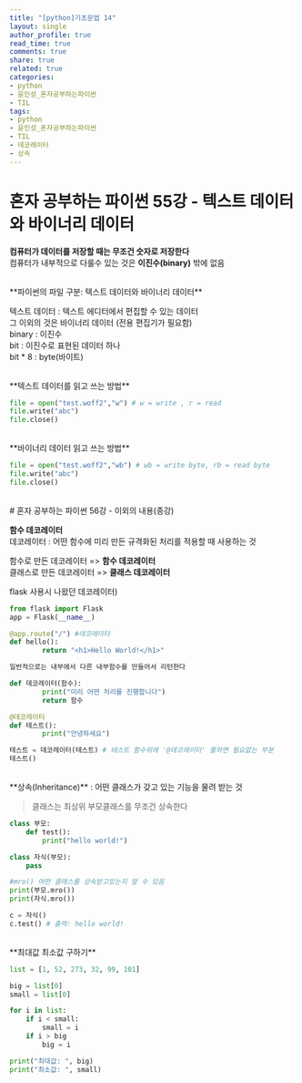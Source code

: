 ```yaml
---
title: "[python]기초문법 14"
layout: single
author_profile: true
read_time: true
comments: true
share: true
related: true
categories:
- python
- 윤인성_혼자공부하는파이썬
- TIL
tags:
- python
- 윤인성_혼자공부하는파이썬
- TIL
- 데코레이터
- 상속
---
```


# 혼자 공부하는 파이썬 55강 - 텍스트 데이터와 바이너리 데이터
**컴퓨터가 데이터를 저장할 때는 무조건 숫자로 저장한다**   
    컴퓨터가 내부적으로 다룰수 있는 것은 **이진수(binary)** 밖에 없음   

<br/>
**파이썬의 파일 구분: 텍스트 데이터와 바이너리 데이터**   

텍스트 데이터 : 텍스트 에디터에서 편집할 수 있는 데이터      
그 이외의 것은 바이너리 데이터 (전용 편집기가 필요함)    
binary : 이진수   
bit : 이진수로 표현된 데이터 하나   
bit * 8 : byte(바이트)   

<br/>
**텍스트 데이터를 읽고 쓰는 방법**

```python
file = open("test.woff2","w") # w = write , r = read 
file.write("abc")
file.close()
```

<br/>
**바이너리 데이터 읽고 쓰는 방법**   

```python
file = open("test.woff2","wb") # wb = write byte, rb = read byte
file.write("abc")
file.close()
```

<br/>
# 혼자 공부하는 파이썬 56강 - 이외의 내용(종강)

**함수 데코레이터**   
    데코레이터 : 어떤 함수에 미리 만든 규격화된 처리를 적용할 때 사용하는 것   
   
	 
함수로 만든 데코레이터 => **함수 데코레이터**   
클래스로 만든 데코레이터 => **클래스 데코레이터**

flask 사용시 나왔던 데코레이터)
```python
from flask import Flask
app = Flask(__name__)

@app.route("/") #데코레이터
def hello():
		return "<h1>Hello World!</h1>"

일반적으로는 내부에서 다른 내부함수를 만들어서 리턴한다

def 데코레이터(함수):
		print("미리 어떤 처리를 진행합니다")
		return 함수

@데코레이터 
def 테스트():
		print("안녕하세요")

테스트 = 데코레이터(테스트) # 테스트 함수위에 '@데코레이터' 를하면 필요없는 부분
테스트()
```

<br/>
**상속(Inheritance)**   
: 어떤 클래스가 갖고 있는 기능을 물려 받는 것   


> 클래스는 최상위 부모클래스를 무조건 상속한다   

```python
class 부모:
    def test():
        print("hello world!")

class 자식(부모):
    pass

#mro() 어떤 클래스를 상속받고있는지 알 수 있음
print(부모.mro())
print(자식.mro())

c = 자식()
c.test() # 출력: hello world! 
```


<br/>
**최대값 최소값 구하기**   

```python
list = [1, 52, 273, 32, 99, 101]

big = list[0]
small = list[0]

for i in list:
    if i < small:
        small = i
    if i > big
        big = i

print("최대값: ", big)
print("최소값: ", small)
```